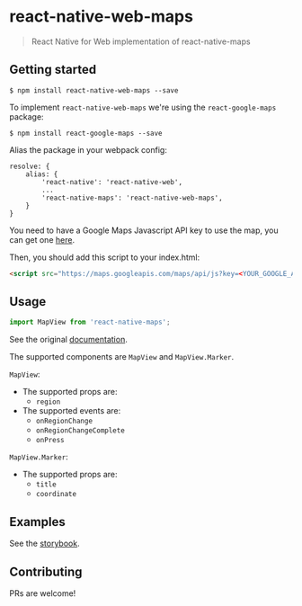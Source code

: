# react-native-web-maps
> React Native for Web implementation of react-native-maps

## Getting started
`$ npm install react-native-web-maps --save`

To implement `react-native-web-maps` we're using the `react-google-maps` package:

`$ npm install react-google-maps --save`

Alias the package in your webpack config:

```
resolve: {
    alias: {
        'react-native': 'react-native-web',
        ...
        'react-native-maps': 'react-native-web-maps',
    }
}
```

You need to have a Google Maps Javascript API key to use the map, you can get one [here](https://developers.google.com/maps/documentation/javascript/get-api-key).

Then, you should add this script to your index.html:
``` html
<script src="https://maps.googleapis.com/maps/api/js?key=<YOUR_GOOGLE_API_KEY>"></script>
```

## Usage

``` javascript
import MapView from 'react-native-maps';
```
See the original [documentation](https://github.com/airbnb/react-native-maps).

The supported components are `MapView` and `MapView.Marker`.

`MapView`:
- The supported props are:
    - `region`
- The supported events are:
    - `onRegionChange`
    - `onRegionChangeComplete`
    - `onPress`

`MapView.Marker`:
- The supported props are:
    - `title`
    - `coordinate`


## Examples
See the [storybook](https://react-native-web-community.github.io/react-native-web-maps/storybook/index.html).

## Contributing
PRs are welcome!
